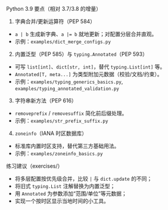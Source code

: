 Python 3.9 要点（相对 3.7/3.8 的增量）

1) 字典合并/更新运算符（PEP 584）
- `a | b` 生成新字典、`a |= b` 就地更新；对配置分层合并直观。
- 示例：`examples/dict_merge_configs.py`

2) 内置泛型（PEP 585）与 `typing.Annotated`（PEP 593）
- 可写 `list[int]`、`dict[str, int]`，替代 `typing.List[int]` 等。
- `Annotated[T, meta...]` 为类型附加元数据（校验/文档/约束）。
- 示例：`examples/typing_generics_basics.py`, `examples/typing_annotated_validation.py`

3) 字符串新方法（PEP 616）
- `removeprefix` / `removesuffix` 简化前后缀处理。
- 示例：`examples/str_prefix_suffix.py`

4) `zoneinfo`（IANA 时区数据库）
- 标准库内置时区支持，替代第三方基础用法。
- 示例：`examples/zoneinfo_basics.py`

练习建议（exercises/）
- 将多层配置按优先级合并，比较 `|` 与 `dict.update` 的不同；
- 将旧式 `typing.List` 注解替换为内置泛型；
- 用 `Annotated` 为参数添加“范围/单位”等元数据；
- 实现一个按时区显示当地时间的小工具。


